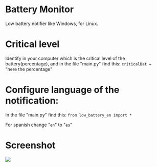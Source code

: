# Battery Monitor
Low battery notifier like Windows, for Linux.

# Critical level

Identify in your computer which is the critical level of the battery(percentage), and in the file "main.py" find this:
`criticalBat = ` "here the percentage"

# Configure language of the notification:
In the file "main.py" find this:
`from low_battery_en import *`

For spanish change "`en`" to "`es`"

# Screenshot
<img src="https://ibb.co/i9X5nn" />
